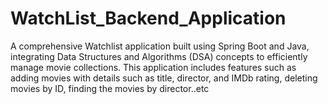 # WatchList_Backend_Application
A comprehensive Watchlist application built using Spring Boot and Java, integrating Data Structures and Algorithms (DSA) concepts to efficiently manage movie collections.  This application includes features such as adding movies with details such as title, director, and IMDb rating, deleting movies by ID, finding the movies by director..etc
